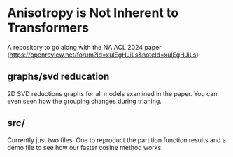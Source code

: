 # Anisotropy is Not Inherent to Transformers

A repository to go along with the NA ACL 2024 paper (https://openreview.net/forum?id=xulEgHJiLs&noteId=xulEgHJiLs)

## graphs/svd reducation

2D SVD reductions graphs for all models examined in the paper. You can even seen how the grouping changes during trianing.

## src/

Currently just two files. One to reproduct the partition function results and a demo file to see how our faster cosine method works.
